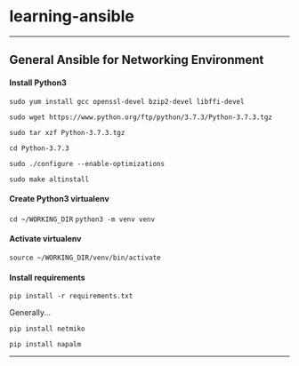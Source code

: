 # learning-ansible
---
## General Ansible for Networking Environment
#### Install Python3
`sudo yum install gcc openssl-devel bzip2-devel libffi-devel`

`sudo wget https://www.python.org/ftp/python/3.7.3/Python-3.7.3.tgz`

`sudo tar xzf Python-3.7.3.tgz`

`cd Python-3.7.3`

`sudo ./configure --enable-optimizations`

`sudo make altinstall`

#### Create Python3 virtualenv

`cd ~/WORKING_DIR`
`python3 -m venv venv`

#### Activate virtualenv

`source ~/WORKING_DIR/venv/bin/activate`

#### Install requirements

`pip install -r requirements.txt`

Generally...

`pip install netmiko`

`pip install napalm`

---
